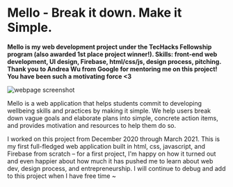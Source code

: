 # Mello - Break it down. Make it Simple.
**Mello is my web development project under the TecHacks Fellowship program (also awarded 1st place project winner!). Skills: front-end web development, UI design, Firebase, html/css/js, design process, pitching. 
Thank you to Andrea Wu from Google for mentoring me on this project! You have been such a motivating force <3**

![webpage screenshot](https://drive.google.com/file/d/1UnCJWr1FajPKcSfzDuvqjQqj39yINllZ/view?usp=sharing)

Mello is a web application that helps students commit to developing wellbeing skills and practices by making it simple. 
We help users break down vague goals and elaborate plans into simple, concrete action items, and provides motivation and resources to help them do so.

I worked on this project from December 2020 through March 2021. This is my first full-fledged web application built in html, css, javascript, and Firebase from scratch – 
for a first project, I'm happy on how it turned out and even happier about how much it has pushed me to learn about web dev, design process, and entrepreneurship.
I will continue to debug and add to this project when I have free time ~



